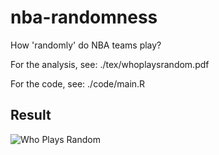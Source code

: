 # nba-randomness
How 'randomly' do NBA teams play?

For the analysis, see: ./tex/whoplaysrandom.pdf

For the code, see: ./code/main.R

## Result

![Who Plays Random](./plots_tables/randomginiplot.jpeg)